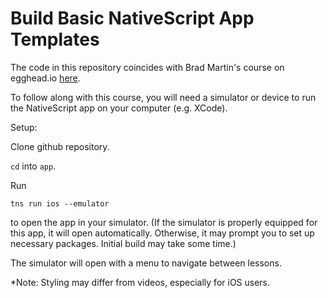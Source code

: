 # Build Basic NativeScript App Templates

The code in this repository coincides with Brad Martin's course on egghead.io [here](https://egghead.io/courses/build-basic-nativescript-app-templates).

To follow along with this course, you will need a simulator or device to run the NativeScript app on your computer (e.g. XCode). 

Setup:

Clone github repository.

`cd` into `app`.

Run  
```
tns run ios --emulator
``` 
to open the app in your simulator. (If the simulator is properly equipped for this app, it will open automatically. Otherwise, it may prompt you to set up necessary packages. Initial build may take some time.)

The simulator will open with a menu to navigate between lessons.

*Note: Styling may differ from videos, especially for iOS users.
